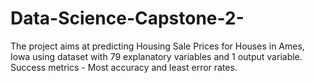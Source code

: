 # Data-Science-Capstone-2-
The project aims at predicting Housing Sale Prices for Houses in Ames, Iowa using dataset with 79 explanatory variables and 1 output variable.
Success metrics - Most accuracy and least error rates.
